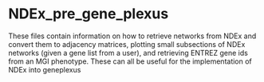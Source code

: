 # NDEx_pre_gene_plexus

These files contain information on how to retrieve networks from NDEx and convert them to adjacency matrices, plotting small subsections of NDEx networks (given a gene list from a user), and retrieving ENTREZ gene ids from an MGI phenotype. These can all be useful for the implementation of NDEx into geneplexus
